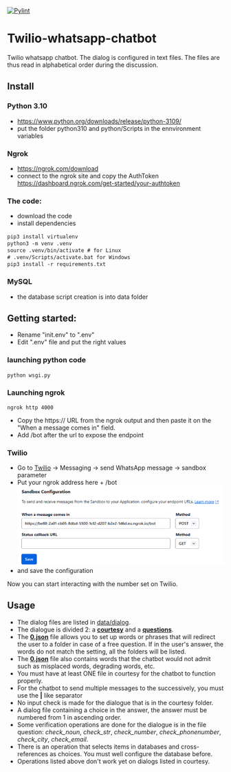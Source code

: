 [![Pylint](https://github.com/atchopba/twilio-whatsapp-chatbot/actions/workflows/pylint.yml/badge.svg)](https://github.com/atchopba/twilio-whatsapp-chatbot/actions/workflows/pylint.yml)

# Twilio-whatsapp-chatbot
Twilio whatsapp chatbot.
The dialog is configured in text files. The files are thus read in alphabetical order during the discussion.

## Install

### Python 3.10

- https://www.python.org/downloads/release/python-3109/
- put the folder python310 and python/Scripts in the ennvironment variables


### Ngrok

- https://ngrok.com/download
- connect to the ngrok site and copy the AuthToken https://dashboard.ngrok.com/get-started/your-authtoken


### The code:

- download the code
- install dependencies

```
pip3 install virtualenv
python3 -m venv .venv
source .venv/bin/activate # for Linux 
# .venv/Scripts/activate.bat for Windows
pip3 install -r requirements.txt
```


### MySQL

- the database script creation is into data folder


## Getting started: 

- Rename "init.env" to ".env"
- Edit ".env" file and put the right values

### launching python code

```
python wsgi.py
```

### Launching ngrok

```
ngrok http 4000
```

- Copy the https:// URL from the ngrok output and then paste it on the "When a message comes in" field.
- Add /bot after the url to expose the endpoint

### Twilio

- Go to [Twilio](https://console.twilio.com/) -> Messaging -> send WhatsApp message -> sandbox parameter
- Put your ngrok address here + /bot
![Page index](data/images/image-01.png)
- and save the configuration


Now you can start interacting with the number set on Twilio.

## Usage

- The dialog files are listed in [data/dialog](./data/dialog/).
- The dialogue is divided 2: a [**courtesy**](./data/dialog/courtesy/) and a [**questions**](./data/dialog/questions/).
- The [**0.json**](./data/dialog/questions/0.json) file allows you to set up words or phrases that will redirect the user to a folder in case of a free question. If in the user's answer, the words do not match the setting, all the folders will be listed.
- The [**0.json**](./data/dialog/questions/0.json) file also contains words that the chatbot would not admit such as misplaced words, degrading words, etc.
- You must have at least ONE file in courtesy for the chatbot to function properly.
- For the chatbot to send multiple messages to the successively, you must use the  **|** like separator
- No input check is made for the dialogue that is in the courtesy folder.
- A dialog file containing a choice in the answer, the answer must be numbered from 1 in ascending order.
- Some verification operations are done for the dialogue is in the file question: *check_noun*, *check_str*, *check_number*, *check_phonenumber*, *check_city*, *check_email*.
- There is an operation that selects items in databases and cross-references as choices. You must well configure the database before.
- Operations listed above don't work yet on dialogs listed in courtesy.
